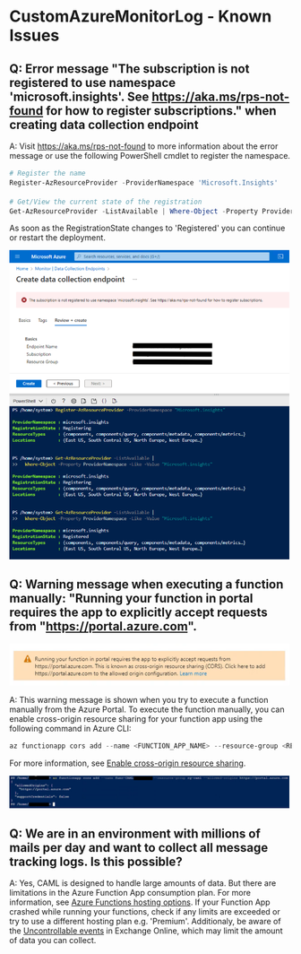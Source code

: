 # CustomAzureMonitorLog - Known Issues

## Q: Error message "The subscription is not registered to use namespace 'microsoft.insights'. See <https://aka.ms/rps-not-found> for how to register subscriptions." when creating data collection endpoint

A: Visit <https://aka.ms/rps-not-found> to more information about the error message or use the following PowerShell cmdlet to register the namespace.

``` PowerShell
# Register the name
Register-AzResourceProvider -ProviderNamespace 'Microsoft.Insights'

# Get/View the current state of the registration
Get-AzResourceProvider -ListAvailable | Where-Object -Property ProviderNamespace -Like -Value 'Microsoft.Insights'
```

As soon as the RegistrationState changes to 'Registered' you can continue or restart the deployment.

<img alt="Screenshot of previously mentioned error message." src="_images/9_1_faq_1.png" width="500" />

<br>

## Q: Warning message when executing a function manually: "Running your function in portal requires the app to explicitly accept requests from "https://portal.azure.com".

<img alt="Screenshot of previously mentioned error message." src="_images/9_1_faq_2.png" width="500" />

A: This warning message is shown when you try to execute a function manually from the Azure Portal. To execute the function manually, you can enable cross-origin resource sharing for your function app using the following command in Azure CLI:

``` PowerShell
az functionapp cors add --name <FUNCTION_APP_NAME> --resource-group <RESOURCE_GROUP_NAME> --allowed-origins https://portal.azure.com
```

For more information, see [Enable cross-origin resource sharing](https://learn.microsoft.com/en-us/azure/azure-functions/functions-how-to-use-azure-function-app-settings?tabs=portal#cors).

<img alt="Screenshot of previously mentioned error message." src="_images/9_1_faq_3.png" width="500" />

<br>

## Q: We are in an environment with millions of mails per day and want to collect all message tracking logs. Is this possible?

A: Yes, CAML is designed to handle large amounts of data. But there are limitations in the Azure Function App consumption plan. For more information, see [Azure Functions hosting options](https://learn.microsoft.com/en-us/azure/azure-functions/functions-scale).
If your Function App crashed while running your functions, check if any limits are exceeded or try to use a different hosting plan e.g. 'Premium'.
Additionaly, be aware of the [Uncontrollable events](https://learn.microsoft.com/en-us/previous-versions/office/developer/o365-enterprise-developers/jj984332(v=office.15)#uncontrollable-events) in Exchange Online, which may limit the amount of data you can collect.
